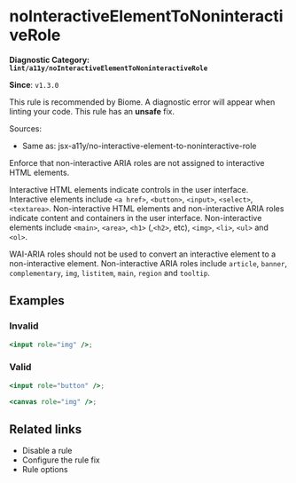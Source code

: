 # noInteractiveElementToNoninteractiveRole

**Diagnostic Category: `lint/a11y/noInteractiveElementToNoninteractiveRole`**

**Since**: `v1.3.0`

This rule is recommended by Biome. A diagnostic error will appear when linting your code.
This rule has an **unsafe** fix.

Sources: 
- Same as: jsx-a11y/no-interactive-element-to-noninteractive-role

Enforce that non-interactive ARIA roles are not assigned to interactive HTML elements.

Interactive HTML elements indicate controls in the user interface.
Interactive elements include `<a href>`, `<button>`, `<input>`, `<select>`, `<textarea>`.
Non-interactive HTML elements and non-interactive ARIA roles indicate content and containers in the user interface.
Non-interactive elements include `<main>`, `<area>`, `<h1>` (,`<h2>`, etc), `<img>`, `<li>`, `<ul>` and `<ol>`.

WAI-ARIA roles should not be used to convert an interactive element to a non-interactive element.
Non-interactive ARIA roles include `article`, `banner`, `complementary`, `img`, `listitem`, `main`, `region` and `tooltip`.

## Examples

### Invalid

```jsx
<input role="img" />;
```

### Valid

```jsx
<input role="button" />;
```

```jsx
<canvas role="img" />;
```

## Related links

- Disable a rule
- Configure the rule fix
- Rule options